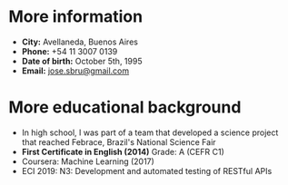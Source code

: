 # More information
- **City:** Avellaneda, Buenos Aires
- **Phone:** +54 11 3007 0139
- **Date of birth:** October 5th, 1995
- **Email:** <a href="mailto:jose.sbru@gmail.com">jose.sbru@gmail.com</a>
# More educational background
- In high school, I was part of a team that developed a science project that reached Febrace, Brazil's National Science Fair
- **First Certificate in English (2014)** Grade: A (CEFR C1)
- Coursera: Machine Learning (2017)
- ECI 2019: N3: Development and automated testing of RESTful APIs